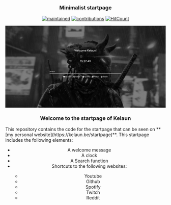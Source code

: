 <div align="center">
    <h3 align="center">
    	Minimalist startpage
    </h3>
</div>

<div align="center">
	
[![maintained](https://img.shields.io/maintenance/yes/2020?label=maintained&style=flat-square)](https://github.com/kelaun/startpage/commits/master) [![contributions](https://img.shields.io/badge/contribution-welcome-brightgreen&?style=flat-square)](https://github.com/kelaun/startpage/pulls) [![HitCount](http://hits.dwyl.com/kelaun/startpage.svg)](http://hits.dwyl.com/kelaun/startpage)

<img src="https://raw.githubusercontent.com/kelaun/screenshots/master/startpage.png" align="center">

<br>

### Welcome to the startpage of Kelaun
<p align="left">
This repository contains the code for the startpage that can be seen on **[my personal website](https://kelaun.be/startpage)**.
This startpage includes the following elements:
<ul>
  <li>A welcome message</li>
  <li>A clock</li>
  <li>A Search function</li>
  <li>Shortcuts to the following websites:</li>
  <ul>
    <li>Youtube</li>
    <li>Github</li>
    <li>Spotify</li>
    <li>Twitch</li>
    <li>Reddit</li>
  </ul>
</ul>
</p>

</div>
